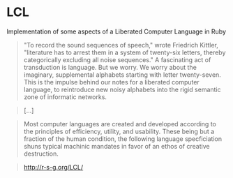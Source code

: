 LCL
===

Implementation of some aspects of a Liberated Computer Language in Ruby

> "To record the sound sequences of speech," wrote Friedrich Kittler, "literature has to arrest them in a system of twenty-six letters, thereby categorically excluding all noise sequences." A fascinating act of transduction is language. But we worry. We worry about the imaginary, supplemental alphabets starting with letter twenty-seven. This is the impulse behind our notes for a liberated computer language, to reintroduce new noisy alphabets into the rigid semantic zone of informatic networks.

> [...]

> Most computer languages are created and developed according to the principles of efficiency, utility, and usability. These being but a fraction of the human condition, the following language specficiation shuns typical machinic mandates in favor of an ethos of creative destruction.

> http://r-s-g.org/LCL/
